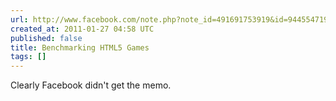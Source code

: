 ```yaml
---
url: http://www.facebook.com/note.php?note_id=491691753919&id=9445547199
created_at: 2011-01-27 04:58 UTC
published: false
title: Benchmarking HTML5 Games
tags: []
---
```


Clearly Facebook didn't get the memo.
